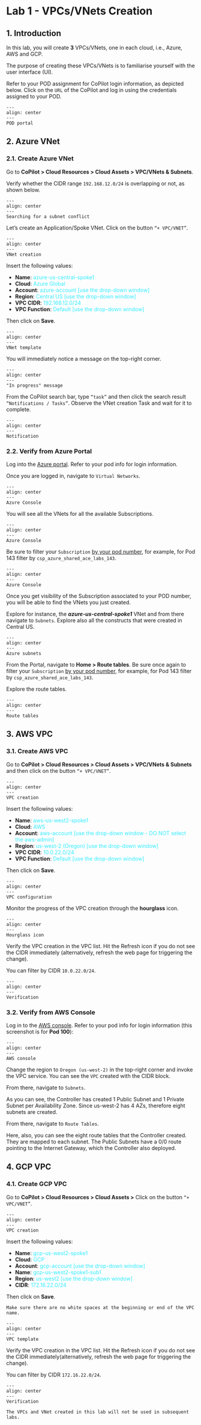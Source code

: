 # Lab 1 - VPCs/VNets Creation

## 1. Introduction

In this lab, you will create **3** VPCs/VNets, one in each cloud, i.e., Azure, AWS and GCP. 

The purpose of creating these VPCs/VNets is to familiarise yourself with the user interface (UI).

Refer to your POD assignment for CoPilot login information, as depicted below. Click on the `URL` of the CoPilot and log in using the credentials assigned to your POD.

```{figure} images/lab1-portal.png
---
align: center
---
POD portal
```

## 2. Azure VNet
### 2.1. Create Azure VNet

Go to **CoPilot > Cloud Resources > Cloud Assets > VPC/VNets & Subnets**.

Verify whether the CIDR range `192.168.12.0/24` is overlapping or not, as shown below.

```{figure} images/lab1-vnet1.png
---
align: center
---
Searching for a subnet conflict
```

Let’s create an Application/Spoke VNet. Click on the button `“+ VPC/VNET”`.

```{figure} images/lab1-vnet2.png
---
align: center
---
VNet creation
```

Insert the following values:

 - **Name**: <span style='color:#33ECFF'>azure-us-central-spoke1</span>
 - **Cloud**: <span style='color:#33ECFF'>Azure Global</span>
 - **Account**: <span style='color:#33ECFF'>azure-account [use the drop-down window]</span>
 - **Region**: <span style='color:#33ECFF'>Central US [use the drop-down window]</span>
 - **VPC CIDR**: <span style='color:#33ECFF'>192.168.12.0/24</span>
 - **VPC Function**: <span style='color:#33ECFF'>Default [use the drop-down window]</span>

Then click on **Save**.

```{figure} images/lab1-vnet3.png
---
align: center
---
VNet template
```

You will immediately notice a message on the top-right corner.

```{figure} images/lab1-vnet4.png
---
align: center
---
"In progress" message
```

From the CoPilot search bar, type `“task”` and then click the search result `“Notifications / Tasks”`. Observe the VNet creation Task and wait for it to complete.

```{figure} images/lab1-vnet5.png
---
align: center
---
Notification
```

### 2.2. Verify from Azure Portal

Log into the <a href="https://portal.azure.com/#home" target="_blank">Azure portal</a>. Refer to your pod info for login information.

Once you are logged in, navigate to `Virtual Networks`.

```{figure} images/lab1-virtualnetwork.png
---
align: center
---
Azure Console
```

You will see all the VNets for all the available Subscriptions.

```{figure} images/lab1-virtualnetwork2.png
---
align: center
---
Azure Console
```

Be sure to filter your `Subscription` <ins>by your pod number</ins>, for example, for Pod 143 filter by `csp_azure_shared_ace_labs_143`.

```{figure} images/lab1-virtualnetwork3.png
---
align: center
---
Azure Console
```

Once you get visibility of the Subscription associated to your POD number, you will be able to find the VNets you just created. 

Explore for instance, the **_azure-us-central-spoke1_** VNet and from there navigate to `Subnets`. Explore also all the constructs that were created in Central US.

```{figure} images/lab1-virtualnetwork4.png
---
align: center
---
Azure subnets
```

From the Portal, navigate to **Home > Route tables**. Be sure once again to filter your `Subscription` <ins>by your pod number</ins>, for example, for Pod 143 filter by `csp_azure_shared_ace_labs_143`.

Explore the route tables.

```{figure} images/lab1-virtualnetwork5.png
---
align: center
---
Route tables
```

## 3. AWS VPC

### 3.1. Create AWS VPC

Go to **CoPilot > Cloud Resources > Cloud Assets > VPC/VNets & Subnets** and then click on the button `“+ VPC/VNET”`.

```{figure} images/lab1-vpc1.png
---
align: center
---
VPC creation
```

Insert the following values:

 - **Name**: <span style='color:#33ECFF'>aws-us-west2-spoke1</span>
 - **Cloud**: <span style='color:#33ECFF'>AWS</span>
 - **Account**: <span style='color:#33ECFF'>aws-account [use the drop-down window - DO NOT select the aws-admin]</span>
 - **Region**: <span style='color:#33ECFF'>us-west-2 (Oregon) [use the drop-down window]</span>
 - **VPC CIDR**: <span style='color:#33ECFF'>10.0.22.0/24</span>
 - **VPC Function**: <span style='color:#33ECFF'>Default [use the drop-down window]</span>

Then click on **Save**.

```{figure} images/lab1-vpc2.png
---
align: center
---
VPC configuration
```

Monitor the progress of the VPC creation through the **hourglass** icon.

```{figure} images/lab1-vpc3.png
---
align: center
---
Hourglass icon
```

Verify the VPC creation in the VPC list. Hit the Refresh icon if you do not see the CIDR immediately (alternatively, refresh the web page for triggering the change).

You can filter by CIDR `10.0.22.0/24`.

```{figure} images/lab1-vpc4.png
---
align: center
---
Verification
```

### 3.2. Verify from AWS Console

Log in to the <a href="https://aws.amazon.com/console/" target="_blank">AWS console</a>. Refer to your pod info for login information (this screenshot is for **Pod 100**):

```{figure} images/lab1-vpc5.png
---
align: center
---
AWS console
```

Change the region to `Oregon (us-west-2)` in the top-right corner and invoke the VPC service. You can see the `VPC` created with the CIDR block.

From there, navigate to `Subnets`.

As you can see, the Controller has created 1 Public Subnet and 1 Private Subnet per Availability Zone. Since us-west-2 has 4 AZs, therefore eight subnets are created.

From there, navigate to `Route Tables`.

Here, also, you can see the eight route tables that the Controller created. They are mapped to each subnet. The Public Subnets have a 0/0 route pointing to the Internet Gateway, which the Controller also deployed.

## 4. GCP VPC

### 4.1. Create GCP VPC

Go to **CoPilot > Cloud Resources > Cloud Assets >** Click on the button `“+ VPC/VNET”`.

```{figure} images/lab1-gcp1.png
---
align: center
---
VPC creation
```

Insert the following values:

 - **Name**: <span style='color:#33ECFF'>gcp-us-west2-spoke1</span>
 - **Cloud**: <span style='color:#33ECFF'>GCP</span>
 - **Account**: <span style='color:#33ECFF'>gcp-account [use the drop-down window]</span>
 - **Name**: <span style='color:#33ECFF'>gcp-us-west2-spoke1-sub1</span>
 - **Region**: <span style='color:#33ECFF'>us-west2 [use the drop-down window]</span>
 - **CIDR**: <span style='color:#33ECFF'>172.16.22.0/24</span>

Then click on **Save**.

```{note}
Make sure there are no white spaces at the beginning or end of the VPC name.
```

```{figure} images/lab1-gcp2.png
---
align: center
---
VPC template
```

Verify the VPC creation in the VPC list. Hit the Refresh icon if you do not see the CIDR immediately(alternatively, refresh the web page for triggering the change).

You can filter by CIDR `172.16.22.0/24`.

```{figure} images/lab1-gcp3.png
---
align: center
---
Verification
```

```{note}
The VPCs and VNet created in this lab will not be used in subsequent labs.
```
